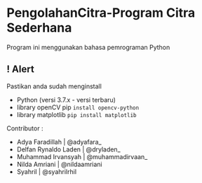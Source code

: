 # PengolahanCitra-Program Citra Sederhana

Program ini menggunakan bahasa pemrograman Python

## ! Alert

Pastikan anda sudah menginstall

- Python (versi 3.7.x - versi terbaru)
- library openCV pip `install opencv-python`
- library matplotlib `pip install matplotlib`

Contributor :

- Adya Faradillah | @adyafara_
- Delfan Rynaldo Laden | @dryladen_
- Muhammad Irvansyah | @muhammadirvaan_
- Nilda Amriani | @nildaamriani
- Syahril | @syahrilrhil
